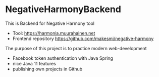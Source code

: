 # NegativeHarmonyBackend

This is Backend for Negative Harmony tool
- Tool: https://harmonia.muurahainen.net
- Frontend repository https://github.com/makesmi/negative-harmony

The purpose of this project is to practice modern web-development

- Facebook token authentication with Java Spring
- nice Java 11 features
- publishing own projects in Github